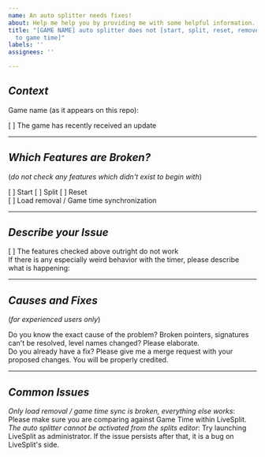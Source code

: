 ```yaml
---
name: An auto splitter needs fixes!
about: Help me help you by providing me with some helpful information.
title: "[GAME NAME] auto splitter does not [start, split, reset, remove loads/sync
  to game time]"
labels: ''
assignees: ''

---
```


## *Context*
Game name (as it appears on this repo): 

[ ] The game has recently received an update

---
## *Which Features are Broken?*
(*do not check any features which didn't exist to begin with*)

[ ] Start
[ ] Split
[ ] Reset  
[ ] Load removal / Game time synchronization

---
## *Describe your Issue*
[ ] The features checked above outright do not work  
If there is any especially weird behavior with the timer, please describe what is happening:  

---
## *Causes and Fixes*
(*for experienced users only*)

Do you know the exact cause of the problem? Broken pointers, signatures can't be resolved, level names changed? Please elaborate.  
Do you already have a fix? Please give me a merge request with your proposed changes. You will be properly credited.

---
## *Common Issues*
*Only load removal / game time sync is broken, everything else works*: Please make sure you are comparing against Game Time within LiveSplit.  
*The auto splitter cannot be activated from the splits editor*: Try launching LiveSplit as administrator. If the issue persists after that, it is a bug on LiveSplit's side.
